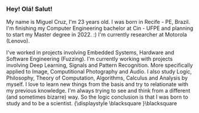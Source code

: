 ### Hey! Olá! Salut!

<!--
**miguellpcs/miguellpcs** is a ✨ _special_ ✨ repository because its `README.md` (this file) appears on your GitHub profile.

Here are some ideas to get you started:

- 🔭 I’m currently working on ...
- 🌱 I’m currently learning ...
- 👯 I’m looking to collaborate on ...
- 🤔 I’m looking for help with ...
- 💬 Ask me about ...
- 📫 How to reach me: ...
- 😄 Pronouns: ...
- ⚡ Fun fact: ...
-->
My name is Miguel Cruz, I'm 23 years old. I was born in Recife - PE, Brazil. 
I'm finishing my Computer Engineering bachelor at Cin - UFPE and planning to start my Master degree in 2022. :) 
I'm currently researcher at Motorola (Lenovo). 

I've worked in projects involving Embedded Systems, Hardware and Software Engineering (Fuzzing).
I'm currently working with projects involving Deep Learning, Signals and Pattern Recognition. More specifically applied to Image, Computitional Photography and Audio. I also study Logic, Philosophy, Theory of Computation, Algorithms, Calculus and Analysis by myself. 
I love to learn new things from the basis and try to relationate with my previous knowledge. I'm always trying to see and think from a different (and sometimes bizarre) way. So the logic conclusion is that I was born to study and to be a scientist. {\displaystyle \blacksquare }\blacksquare  
